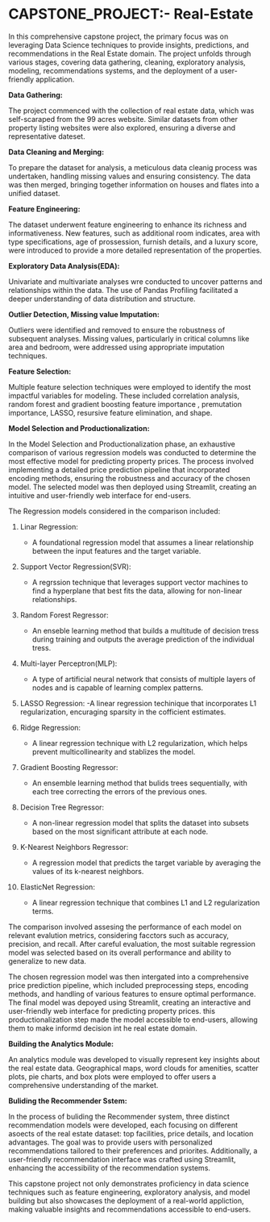 # CAPSTONE_PROJECT:- Real-Estate

In this comprehensive capstone project, the primary focus was on leveraging Data Science techniques to provide insights, predictions, and recommendations in the Real Estate domain. The project unfolds through various stages, covering data gathering, cleaning, exploratory analysis, modeling, recommendations systems, and the deployment of a user- friendly application.

**Data Gathering:**

The project commenced with the collection of real estate data, which was self-scaraped from the 99 acres website. Similar datasets from other property listing websites were also explored, ensuring a diverse and representative dateset.

**Data Cleaning and Merging:**

To prepare the dataset for analysis, a meticulous data cleanig process was undertaken, handling missing values and ensuring consistency. The data was then merged, bringing together information on houses and flates into a unified dataset.

**Feature Engineering:**

The dataset underwent feature engineering to enhance its richness and informativeness. New features, such as additional room indicates, area with type specifications, age of prossession, furnish details, and a luxury score, were introduced to provide a more detailed representation of the properties.

**Exploratory Data Analysis(EDA):**

Univariate and multivariate analyses wre conducted to uncover patterns and relationships within the data. The use of Pandas Profiling facilitated a deeper understanding of data distribution and structure.

**Outlier Detection, Missing value Imputation:**

Outliers were identified and removed to ensure the robustness of subsequent analyses. Missing values, particularly in critical columns like area and bedroom, were addressed using appropriate imputation techniques.

**Feature Selection:**

Multiple feature selection techniques were employed to identify the most impactful variables for modeling. These included correlation analysis, random forest and gradient boosting feature importance , premutation importance, LASSO, resursive feature elimination, and shape.

**Model Selection and Productionalization:**

In the Model Selection and Productionalization phase, an exhaustive comparison of various regression models was conducted to determine the most effective model for predicting property prices. The process involved implementing a detailed price prediction pipeline that incorporated encoding methods, ensuring the robustness and accuracy of the chosen model. The selected model was then deployed using Streamlit, creating an intuitive and user-friendly web interface for end-users.

The Regression models considered in the comparison included:

1. Linar Regression:
   - A foundational regression model that assumes a linear relationship between the input features and the target variable.

2. Support Vector Regression(SVR):
   - A regrssion technique that leverages support vector machines to find a hyperplane that best fits the data, allowing for non-linear relationships.

3. Random Forest Regressor:
   - An enseble learning method that builds a multitude of decision tress during training and outputs the average prediction of the individual tress.

4. Multi-layer Perceptron(MLP):
   - A type of artificial neural network that consists of multiple layers of nodes and is capable of learning complex patterns.

5. LASSO Regression:
   -A linear regression techinique that incorporates L1 regularization, encuraging sparsity in the cofficient estimates.

6. Ridge Regression:
   - A linear regression technique with L2 regularization, which helps prevent multicollinearity and stablizes the model.
     
7. Gradient Boosting Regressor:
   - An ensemble learning method that bulids trees sequentially, with each tree correcting the errors of the previous ones.
       
8. Decision Tree Regressor:
   - A non-linear regression model that splits the dataset into subsets based on the most significant attribute at each node.

9. K-Nearest Neighbors Regressor:
    - A regression model that predicts the target variable by averaging the values of its k-nearest neighbors.

10. ElasticNet Regression:
    - A linear regression technique that combines L1 and L2 regularization terms.

The comparison involved assesing the performance of each model on relevant evalution metrics, considering facctors such as accuracy, precision, and recall. After careful evaluation, the most suitable regression model was selected based on its overall performance and ability to generalize to new data.

The chosen regression model was then intergated into a comprehensive price prediction pipeline, which included preprocessing steps, encoding methods, and handling of various features to ensure optimal performance. The final model was depoyed using Streamlit, creating an interactive and user-friendly web interface for predicting property prices. this productionalization step made the model accessible to end-users, allowing them to make informd decision int he real estate domain.

**Building the Analytics Module:**

An analytics module was developed to visually represent key insights about the real estate data. Geographical maps, word clouds for amenities, scatter plots, pie charts, and box plots were employed to offer users a comprehensive understanding of the market.

**Buliding the Recommender Sstem:**

In the process of buliding the Recommender system, three distinct recommendation models were developed, each focusing on different asoects of the real estate dataset: top facilities, price details, and location advantages. The goal was to provide users with personalized recommendations tailored to their preferences and priorites. Additionally, a user-friendly recommendation interface was crafted using Streamlit, enhancing the accessibility of the recommendation systems.


This capstone project not only demonstrates proficiency in data science techniques such as feature engineering, exploratory analysis, and model building but also showcases the deployment of a real-world appliction, making valuable insights and recommendations accessible to end-users.



